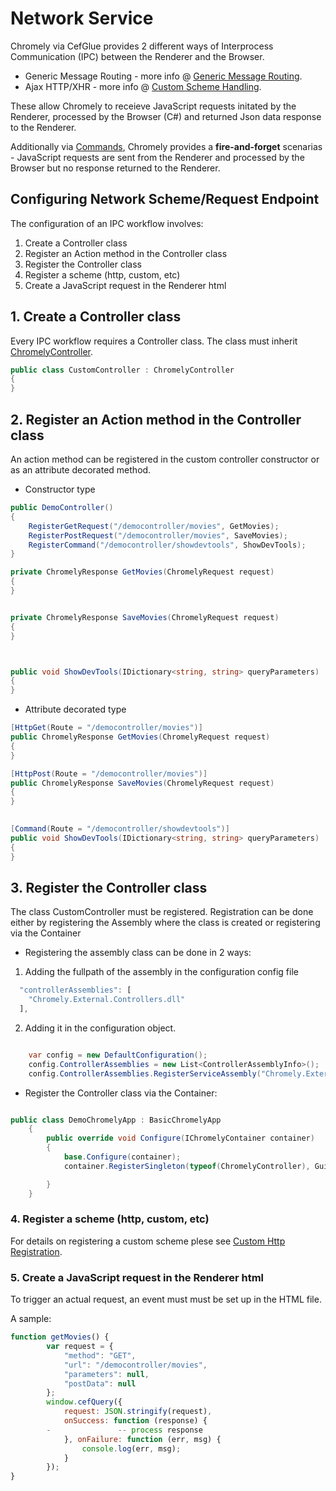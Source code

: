
# Network Service

Chromely via CefGlue provides 2 different ways of Interprocess Communication (IPC) between the Renderer and the Browser.

- Generic Message Routing - more info @ [Generic Message Routing](https://github.com/chromelyapps/Chromely/wiki/Generic-Message-Routing).
- Ajax HTTP/XHR  -  more info @ [Custom Scheme Handling](https://github.com/chromelyapps/Chromely/wiki/Custom-Scheme-Handling).


These allow Chromely to receieve JavaScript requests initated by the Renderer, processed by the Browser (C#) and returned Json data response to the Renderer. 

Additionally via [Commands](https://github.com/chromelyapps/Chromely/blob/master/src/Chromely.Core/RestfulService/CommandRoute.cs), Chromely provides a **fire-and-forget** scenarias - JavaScript requests are sent from the Renderer and processed by the Browser but no response returned to the Renderer.

## Configuring Network Scheme/Request Endpoint

The configuration of an IPC workflow involves:

1. Create a Controller class
2. Register an Action method in the Controller class
3. Register the Controller class
4. Register a scheme (http, custom, etc)
5. Create a JavaScript request in the Renderer html

##  1.  Create a Controller class

Every IPC workflow requires a Controller class. The class must inherit [ChromelyController](https://github.com/chromelyapps/Chromely/blob/master/src/Chromely.Core/RestfulService/ChromelyController.cs).


````csharp
public class CustomController : ChromelyController
{
}
````

##  2.  Register an Action method in the Controller class

An action method can be registered in the custom controller constructor or as an attribute decorated method.

- Constructor type
````csharp
public DemoController()
{
	RegisterGetRequest("/democontroller/movies", GetMovies);
	RegisterPostRequest("/democontroller/movies", SaveMovies);
	RegisterCommand("/democontroller/showdevtools", ShowDevTools);
}

private ChromelyResponse GetMovies(ChromelyRequest request)
{
}


private ChromelyResponse SaveMovies(ChromelyRequest request)
{
}



public void ShowDevTools(IDictionary<string, string> queryParameters)
{
}

````

- Attribute decorated type
````csharp
[HttpGet(Route = "/democontroller/movies")]
public ChromelyResponse GetMovies(ChromelyRequest request)
{
}

[HttpPost(Route = "/democontroller/movies")]
public ChromelyResponse SaveMovies(ChromelyRequest request)
{
}

	  
[Command(Route = "/democontroller/showdevtools")]
public void ShowDevTools(IDictionary<string, string> queryParameters)
{
}
````



##  3.  Register the Controller class

The class CustomController must be registered. Registration can be done either by registering the Assembly where the class is created or registering via the Container

- Registering the assembly class can be done in 2 ways:

1.  Adding the fullpath of the assembly in the configuration config file 

````javascript
  "controllerAssemblies": [
    "Chromely.External.Controllers.dll"
  ],
````

2. Adding it in the configuration object.

````csharp

    var config = new DefaultConfiguration();
    config.ControllerAssemblies = new List<ControllerAssemblyInfo>();
    config.ControllerAssemblies.RegisterServiceAssembly("Chromely.External.Controllers.dll");

````

- Register the Controller class via the Container:

````csharp

public class DemoChromelyApp : BasicChromelyApp
    {
        public override void Configure(IChromelyContainer container)
        {
            base.Configure(container);
            container.RegisterSingleton(typeof(ChromelyController), Guid.NewGuid().ToString(), typeof(CustomController));

        }
    }

````
### 4. Register a scheme (http, custom, etc)

For details on registering a custom scheme plese see [Custom Http Registration](https://github.com/chromelyapps/Chromely/blob/master/Documents/registering_scheme_handlers.md). 

### 5. Create a JavaScript request in the Renderer html

To trigger an actual request, an event must must be set up in the HTML file.

A sample:

````javascript
function getMovies() {
        var request = {
            "method": "GET",
            "url": "/democontroller/movies",
            "parameters": null,
            "postData": null
        };
        window.cefQuery({
            request: JSON.stringify(request),
            onSuccess: function (response) {
        -               -- process response
            }, onFailure: function (err, msg) {
                console.log(err, msg);
            }
        });
}
````